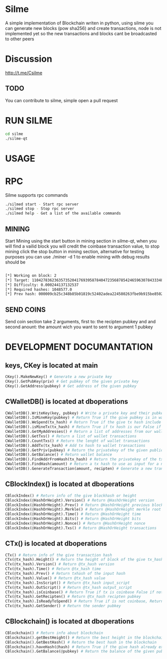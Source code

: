 # Silme

A simple implementation of Blockchain writen in python, using silme you can generate new blocks (pow sha256) and create transactions, node is not implemented yet so the new transactions and blocks cant be broadcasted to other peers

# Discussion 

http://t.me/Csilme

## TODO

You can contribute to silme, simple open a pull request 

# RUN SILME 
``` bash
cd silme
./silme-qt
```

# USAGE

# RPC

Silme supports rpc commands
``` bash
./silmed start - Start rpc server
./silmed stop - Stop rpc server
./silmed help - Get a list of the available commands
```

## MINING

Start Mining using the start button in mining section in silme-qt, when you will find a vailid block you will credit the coinbase transaction value, to stop mining click the stop button in mining section, alternative for testing purposes you can use ./miner -d 1 to enable mining with debug results should be 
``` bash

[*] Working on block: 2
[*] Target: 110427836236357352041769395878404723568785424659630784333489133269811200
[*] Difficulty: 0.000244137132537
[*] Required hashes: 1048577.0
[*] Prev hash: 000009cb25c348b85b01819c52402adea224580263fbe9b915be8502c5220f82
```

## SEND COINS

Send coin section take 2 arguments, first to: the recipten pubkey and and second anount: the amount wich you want to sent to argument 1 pubkey

# DEVELOPMENT DOCUMANTATION

## keys, CKey is located at main 

``` python
CKey().MakeNewKey() # Generate a new private key 
CKey().GetPubKey(priv) # Get pubkey of the given private key 
CKey().GetAddress(pubkey) # Get address of the given pubkey

```

## CWalletDB() is located at dboperations

``` python
CWalletDB().WriteKey(key, pubkey) # Write a private key and their pubkey to wallet db
CWalletDB().IsMineKey(pubkey) # Return True if the give pubkey is in wallet
CWalletDB().WeSpend(tx_hash) # Return True if the give tx hash include our tx as input
CWalletDB().isMineTx(tx_hash) # Return True if tx hash is our False if not 
CWalletDB().GetMyAddresses() # Return a list of addresses from our wallet
CWalletDB().GetTxs() # Return a list of wallet transactions 
CWalletDB().CountTxs() # Return the lenght of wallet transactions
CWalletDB().AddTx(tx_hash) # Add tx hash to wallet transactions 
CWalletDB().GetPriv(pubkey) # Return the privatekey of the given public key
CWalletDB().GetBalance() # Return wallet balance
CWalletDB().FindAddrFromHash(tx_hash) # Return the privatekey of the tx_hash output
CWalletDB().FindHash(amount) # Return a tx hash to use as input for a new transaction, tx hash must have the specified amount
CWalletDB().GenerateTransaction(amount, recipten) # Generate a new transaction


```

## CBlockIndex() is located at dboperations

``` python
CBlockIndex() # Return info of the give blockhash or height
CBlockIndex(@HashOrHeight).Version() # Return @HashOrHeight version
CBlockIndex(@HashOrHeight).Prev() # Return @HashOrHeight previous block hash 
CBlockIndex(@HashOrHeight).Merkle() # Return @HashOrHeight merkle root 
CBlockIndex(@HashOrHeight).Time() # Return @HashOrHeight time 
CBlockIndex(@HashOrHeight).Bits() # Return @HashOrHeight bits 
CBlockIndex(@HashOrHeight).Nonce() # Return @HashOrHeight nonce 
CBlockIndex(@HashOrHeight).Txs() # Return @HashOrHeight transactions 

```

## CTx() is located at dboperations

``` python
CTx() # Return info of the give transaction hash
CTx(@tx_hash).Height() # Return the height of block of the give tx_hash
CTx(@tx_hash).Version() # Return @tx_hash version 
CTx(@tx_hash).Time() # Return @tx_hash time 
CTx(@tx_hash).Prev() # Return txhash of the input hash 
CTx(@tx_hash).Value() # Return @tx_hash value
CTx(@tx_hash).InsScript() # Return @tx_hash input_script 
CTx(@tx_hash).OutScript() # Return @tx_hash output_script 
CTx(@tx_hash).isCoinbase() # Return True if tx is coinbase False if not 
CTx(@tx_hash).GetRecipten() # Return @tx_hash recipten pubkey 
CTx(@tx_hash).IsReadyToSpend() # Return True if is not coinbase, Return True or False if pass coinbase majurity
CTx(@tx_hash).GetSender() # Return the sender pubkey 
```

## CBlockchain() is located at dboperations

``` python
CBlockchain() # Return info about blockchain
CBlockchain().getBestHeight() # Return the best height in the blockchain
CBlockchain().GetBestHash() # Return the best hash in the blockchain
CBlockchain().haveHash(@hash) # Return True if the give hash already exists False if not
CBlockchain().GetBalance(@pubkey) # Return the balance of the given pubkey 

```
